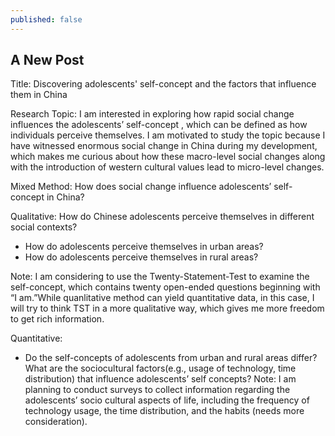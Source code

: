```yaml
---
published: false
---
```

## A New Post

Title:
Discovering adolescents' self-concept and the factors that influence them in China 

Research Topic:
I am interested in exploring how rapid  social change influences the  adolescents’ self-concept , which can be defined as how individuals perceive themselves. I am motivated to study the topic because I have witnessed enormous social change in China during my development, which makes me curious about how these macro-level social changes along with the introduction of western cultural values lead to micro-level changes. 

Mixed Method: 
How does social change influence adolescents’ self-concept in China?

Qualitative:
How do Chinese adolescents perceive themselves in different social contexts? 

-	How do adolescents perceive themselves in urban areas?
-	How do adolescents perceive themselves in rural areas?

Note: I am considering to use the Twenty-Statement-Test to examine the self-concept, which contains twenty open-ended questions beginning with “I am.”While quanlitative method can yield quantitative data, in this case, I will try to think TST in a more qualitative way, which gives me more freedom to get rich information. 



Quantitative: 
-	Do the self-concepts of adolescents from urban and rural areas differ? What are the sociocultural factors(e.g., usage of technology, time distribution) that influence  adolescents’ self concepts? 
Note: I am planning to conduct surveys to collect information regarding the adolescents’ socio cultural aspects of life, including the frequency of technology usage, the time distribution, and the habits (needs more consideration). 


